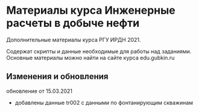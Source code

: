 # Материалы курса Инженерные расчеты в добыче нефти 

Дополнительные материалы курса РГУ ИРДН 2021.

Содержат скрипты и данные необходимые для работы над заданиями. Основные материалы можно найти на сайте курса edu.gubkin.ru

## Изменения и обновления

обновление от 15.03.2021
* добавлены данные tr002 с данными по фонтанирующим скважинам